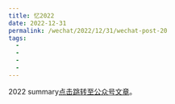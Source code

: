 ```yaml
---
title: 忆2022
date: 2022-12-31
permalink: /wechat/2022/12/31/wechat-post-20
tags:
  - 
  - 
  - 
  - 
---
```


2022 summary[点击跳转至公众号文章](http://mp.weixin.qq.com/s?__biz=MzkxNjM0MzQ0MQ==&mid=2247484190&idx=1&sn=183da9559d9f3f1bbe56bd73b94cfc8b&chksm=c1501ce0f62795f63fc6706fb61875a1e5cff1c5a88c709cf55d2e4895a0e23a9968c8a4fe34#rd)。